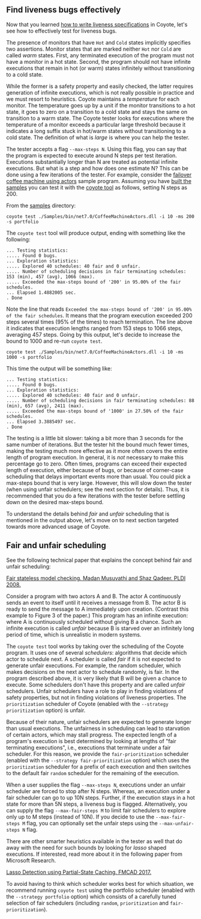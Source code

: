 ## Find liveness bugs effectively

Now that you learned [how to write liveness specifications](../concepts/specifications.md) in
Coyote, let's see how to effectively test for liveness bugs.

The presence of monitors that have `Hot` and `Cold` states implicitly specifies two assertions.
Monitor states that are marked neither `Hot` nor `Cold` are called _warm_ states. First, any
terminated execution of the program must not have a monitor in a hot state. Second, the program
should not have infinite executions that remain in hot (or warm) states infinitely without
transitioning to a cold state.

While the former is a safety property and easily checked, the latter requires generation of infinite
executions, which is not really possible in practice and we must resort to heuristics. Coyote
maintains a _temperature_ for each monitor. The temperature goes up by a unit if the monitor
transitions to a hot state, it goes to zero on a transition to a cold state and stays the same on
transition to a warm state. The Coyote tester looks for executions where the temperature of a
monitor exceeds a particular large threshold because it indicates a long suffix stuck in hot/warm
states without transitioning to a cold state. The definition of what is _large_ is where you can
help the tester.

The tester accepts a flag `--max-steps N`. Using this flag, you can say that the program is expected
to execute around N steps per test iteration. Executions substantially longer than N are treated as
potential infinite executions. But what is a step and how does one estimate N? This can be done
using a few iterations of the tester. For example, consider the [failover coffee machine using
actors](../tutorials/actors/test-failover.md) sample program. Assuming you have
[built the samples](../get-started/install.md#building-the-samples) you can test it with
the [coyote tool](../get-started/using-coyote.md) as follows, setting N steps as 200.

From the [samples](https://github.com/microsoft/coyote/tree/main/Samples) directory:

```plain
coyote test ./Samples/bin/net7.0/CoffeeMachineActors.dll -i 10 -ms 200 -s portfolio
```

The `coyote test` tool will produce output, ending with something like the following:

```plain
... Testing statistics:
..... Found 0 bugs.
... Exploration statistics:
..... Explored 40 schedules: 40 fair and 0 unfair.
..... Number of scheduling decisions in fair terminating schedules: 153 (min), 457 (avg), 1066 (max).
..... Exceeded the max-steps bound of '200' in 95.00% of the fair schedules.
... Elapsed 1.4882005 sec.
. Done
```

Note the line that reads `Exceeded the max-steps bound of '200' in 95.00% of the fair schedules`. It
means that the program execution exceeded 200 steps several times (95% of the times) to reach
termination. The line above it indicates that execution lengths ranged from 153 steps to 1066 steps,
averaging 457 steps. Going by this output, let's decide to increase the bound to 1000 and re-run
`coyote test`.

```plain
coyote test ./Samples/bin/net7.0/CoffeeMachineActors.dll -i 10 -ms 1000 -s portfolio
```

This time the output will be something like:

```plain
... Testing statistics:
..... Found 0 bugs.
... Exploration statistics:
..... Explored 40 schedules: 40 fair and 0 unfair.
..... Number of scheduling decisions in fair terminating schedules: 88 (min), 657 (avg), 2411 (max).
..... Exceeded the max-steps bound of '1000' in 27.50% of the fair schedules.
... Elapsed 3.3885497 sec.
. Done
```

The testing is a little bit slower: taking a bit more than 3 seconds for the same number of
iterations. But the tester hit the bound much fewer times, making the testing much more effective as
it more often covers the entire length of program execution. In general, it is _not_ necessary to
make this percentage go to zero. Often times, programs can exceed their expected length of
execution, either because of bugs, or because of corner-case scheduling that delays important events
more than usual. You could pick a max-steps bound that is very large. However, this will slow down
the tester (when using unfair schedulers; see the next section for details). Thus, it is recommended
that you do a few iterations with the tester before settling down on the desired max-steps bound.

To understand the details behind _fair_ and _unfair_ scheduling that is mentioned in the output
above, let's move on to next section targeted towards more advanced usage of Coyote.

## Fair and unfair scheduling

See the following technical paper that explains the concept behind fair and unfair scheduling:

[Fair stateless model checking. Madan Musuvathi and Shaz Qadeer. PLDI
2008.](https://www.microsoft.com/en-us/research/publication/fair-stateless-model-checking/)

Consider a program with two actors A and B. The actor A continuously sends an event to itself until
it receives a message from B. The actor B is ready to send the message to A immediately upon
creation. (Contrast this example to Figure 3 of the paper.) This program has an infinite execution:
where A is continuously scheduled without giving B a chance. Such an infinite execution is called
_unfair_ because B is starved over an infinitely long period of time, which is unrealistic in modern
systems.

The `coyote test` tool works by taking over the scheduling of the Coyote program. It uses one of
several _schedulers_: algorithms that decide which actor to schedule next. A scheduler is called
_fair_ if it is not expected to generate unfair executions. For example, the random scheduler, which
makes decisions on the next actor to schedule randomly, is fair. In the program described above, it
is very likely that B will be given a chance to execute. Some schedulers don't have this property
and are called _unfair_ schedulers. Unfair schedulers have a role to play in finding violations of
safety properties, but not in finding violations of liveness properties. The `prioritization`
scheduler of Coyote (enabled with the `--strategy prioritization` option) is unfair.

Because of their nature, unfair schedulers are expected to generate longer than usual executions.
The unfairness in scheduling can lead to starvation of certain actors, which may stall progress. The
expected length of a program's execution is best determined by looking at lengths of "fair
terminating executions", i.e., executions that terminate under a fair scheduler. For this reason, we
provide the `fair-prioritization` scheduler (enabled with the `--strategy fair-prioritization`
option) which uses the `prioritization` scheduler for a prefix of each execution and then switches
to the default fair `random` scheduler for the remaining of the execution.

When a user supplies the flag `--max-steps N`, executions under an unfair scheduler are forced to
stop after N steps. Whereas, an execution under a fair scheduler can go to up 10N steps. Further, if
the execution stays in a hot state for more than 5N steps, a liveness bug is flagged. Alternatively,
you can supply the flag `--max-fair-steps M` to limit fair schedulers to explore only up to M steps
(instead of 10N). If you decide to use the `--max-fair-steps M` flag, you can optionally set the
unfair steps using the `--max-unfair-steps N` flag.

There are other smarter heuristics available in the tester as well that do away with the need for
such bounds by looking for _lasso_ shaped executions. If interested, read more about it in the
following paper from Microsoft Research.

[Lasso Detection using Partial-State Caching. FMCAD
2017.](https://www.microsoft.com/en-us/research/publication/lasso-detection-using-partial-state-caching-2/)

To avoid having to think which scheduler works best for which situation, we recommend running
`coyote test` using the portfolio scheduler (enabled with the `--strategy portfolio` option) which
consists of a carefully tuned selection of fair schedulers (including `random`, `prioritization` and
`fair-prioritization`).
